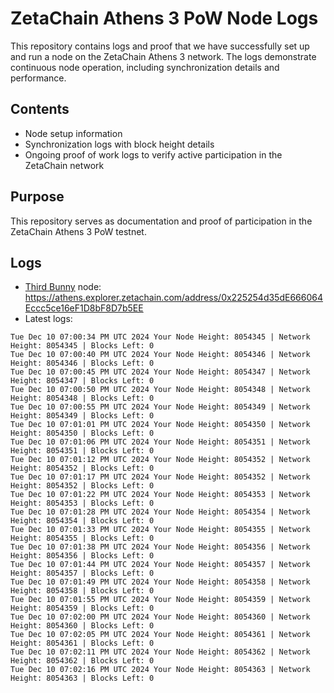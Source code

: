 # ZetaChain Athens 3 PoW Node Logs
This repository contains logs and proof that we have successfully set up and run a node on the ZetaChain Athens 3 network. The logs demonstrate continuous node operation, including synchronization details and performance.

## Contents
- Node setup information
- Synchronization logs with block height details
- Ongoing proof of work logs to verify active participation in the ZetaChain network

## Purpose
This repository serves as documentation and proof of participation in the ZetaChain Athens 3 PoW testnet.

## Logs

- [Third Bunny](https://thirdbunny.xyz/) node: https://athens.explorer.zetachain.com/address/0x225254d35dE666064Eccc5ce16eF1D8bF8D7b5EE
- Latest logs:
```
Tue Dec 10 07:00:34 PM UTC 2024 Your Node Height: 8054345 | Network Height: 8054345 | Blocks Left: 0
Tue Dec 10 07:00:40 PM UTC 2024 Your Node Height: 8054346 | Network Height: 8054346 | Blocks Left: 0
Tue Dec 10 07:00:45 PM UTC 2024 Your Node Height: 8054347 | Network Height: 8054347 | Blocks Left: 0
Tue Dec 10 07:00:50 PM UTC 2024 Your Node Height: 8054348 | Network Height: 8054348 | Blocks Left: 0
Tue Dec 10 07:00:55 PM UTC 2024 Your Node Height: 8054349 | Network Height: 8054349 | Blocks Left: 0
Tue Dec 10 07:01:01 PM UTC 2024 Your Node Height: 8054350 | Network Height: 8054350 | Blocks Left: 0
Tue Dec 10 07:01:06 PM UTC 2024 Your Node Height: 8054351 | Network Height: 8054351 | Blocks Left: 0
Tue Dec 10 07:01:12 PM UTC 2024 Your Node Height: 8054352 | Network Height: 8054352 | Blocks Left: 0
Tue Dec 10 07:01:17 PM UTC 2024 Your Node Height: 8054352 | Network Height: 8054352 | Blocks Left: 0
Tue Dec 10 07:01:22 PM UTC 2024 Your Node Height: 8054353 | Network Height: 8054353 | Blocks Left: 0
Tue Dec 10 07:01:28 PM UTC 2024 Your Node Height: 8054354 | Network Height: 8054354 | Blocks Left: 0
Tue Dec 10 07:01:33 PM UTC 2024 Your Node Height: 8054355 | Network Height: 8054355 | Blocks Left: 0
Tue Dec 10 07:01:38 PM UTC 2024 Your Node Height: 8054356 | Network Height: 8054356 | Blocks Left: 0
Tue Dec 10 07:01:44 PM UTC 2024 Your Node Height: 8054357 | Network Height: 8054357 | Blocks Left: 0
Tue Dec 10 07:01:49 PM UTC 2024 Your Node Height: 8054358 | Network Height: 8054358 | Blocks Left: 0
Tue Dec 10 07:01:55 PM UTC 2024 Your Node Height: 8054359 | Network Height: 8054359 | Blocks Left: 0
Tue Dec 10 07:02:00 PM UTC 2024 Your Node Height: 8054360 | Network Height: 8054360 | Blocks Left: 0
Tue Dec 10 07:02:05 PM UTC 2024 Your Node Height: 8054361 | Network Height: 8054361 | Blocks Left: 0
Tue Dec 10 07:02:11 PM UTC 2024 Your Node Height: 8054362 | Network Height: 8054362 | Blocks Left: 0
Tue Dec 10 07:02:16 PM UTC 2024 Your Node Height: 8054363 | Network Height: 8054363 | Blocks Left: 0
```
